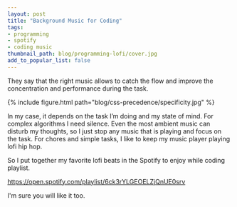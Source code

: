 ```yaml
---
layout: post
title: "Background Music for Coding"
tags:
- programming
- spotify
- coding music
thumbnail_path: blog/programming-lofi/cover.jpg
add_to_popular_list: false
---
```

They say that the right music allows to catch the flow and improve the concentration and performance during the task. 

{% include figure.html path="blog/css-precedence/specificity.jpg" %}

In my case, it depends on the task I’m doing and my state of mind. For complex algorithms I need silence. Even the most ambient music can disturb my thoughts, so I just stop any music that is playing and focus on the task.
For chores and simple tasks, I like to keep my music player playing lofi hip hop.

So I put together my favorite lofi beats in the Spotify to enjoy while coding playlist.

https://open.spotify.com/playlist/6ck3rYLGEOELZjQnUE0srv 

I'm sure you will like it too. 

